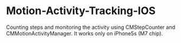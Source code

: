 Motion-Activity-Tracking-IOS
============================
 Counting steps and monitoring the activity using CMStepCounter and CMMotionActivityManager. It works only on iPhone5s (M7 chip).
